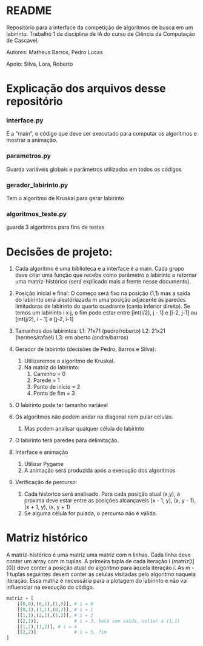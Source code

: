 # README

Repositório para a interface da competição de algoritmos de busca em um labirinto. Trabalho 1 da disciplina de IA do curso de Ciência da Computação de Cascavel.

Autores: Matheus Barros, Pedro Lucas

Apoio: Silva, Lora, Roberto

# Explicação dos arquivos desse repositório

### interface.py 

É a "main", o código que deve ser executado para computar os algoritmos e mostrar a animação.

### parametros.py

Guarda variáveis globais e parâmetros utilizados em todos os códigos

### gerador_labirinto.py

Tem o algoritmo de Kruskal para gerar labirinto

### algoritmos_teste.py

guarda 3 algoritmos para fins de testes

# Decisões de projeto:

1. Cada algoritmo é uma biblioteca e a interface é a main. Cada grupo deve criar uma função que recebe como parâmetro o labirinto e retornar uma matriz-histórico (será explicado mais a frente nesse documento).
2. Posição inicial e final: O começo será fixo na posição (1,1) mas a saída do labirinto será aleatóriazada m uma posição adjacente às paredes limitadoras de labirinto do quarto quadrante (canto inferior direito). Se temos um labirinto i x j, o fim pode estar entre [int(i/2), j - 1] e [i-2, j-1] ou [int(j/2), i - 1] e [j-2, i-1]

3. Tamanhos dos labirintos: 
    L1: 71x71 (pedro/roberto)
    L2: 21x21 (hermes/rafael)
    L3: em aberto (andre/barros)
4. Gerador de labirinto (decisões de Pedro, Barros e Silva):
    1. Utilizaremos o algoritmo de Kruskal.
    2. Na matriz do labirinto: 
        1. Caminho = 0
        2. Parede = 1
        3. Ponto de início = 2
        4. Ponto de fim = 3
5. O labirinto pode ter tamanho variável
6. Os algoritmos não podem andar na diagonal nem pular celulas.
    1. Mas podem analisar qualquer célula do labirinto
7. O labirinto terá paredes para delimitação.
8. Interface e animação
    1. Utilizar Pygame
    2. A animação será produzida após a execução dos algoritmos
9. Verificação de percurso:
    1. Cada historico será analisado. Para cada posição atual (x,y), a proxima deve estar entre as posições alcançaveis (x - 1, y), (x, y - 1), (x + 1, y), (x, y + 1)
    2. Se alguma célula for pulada, o percurso não é válido.

# Matriz histórico

A matriz-histórico é uma matriz uma matriz com n linhas. Cada linha deve conter um array com m tuplas. A primeira tupla de cada iteração i (matriz[i][0]) deve conter a posição atual do algoritmo para aquela iteração i. As m - 1 tuplas seguintes devem conter as celulas visitadas pelo algoritmo naquela iteração.
Essa matriz é necessária para a plotagem do labirinto e não vai influenciar na execução do código.

```python
matriz = [
    [(0,0),(0,1),(1,0)], # i = 0
    [(0,1),(1,1),(0,2)], # i = 1
    [(1,1),(2,1),(1,2)], # i = 2
    [(2,1)],             # i = 3, beco sem saída, voltar a (1,1)
    [(1,2),(1,2)], # i = 4
    [(2,2)]              # i = 5, fim
]
```

